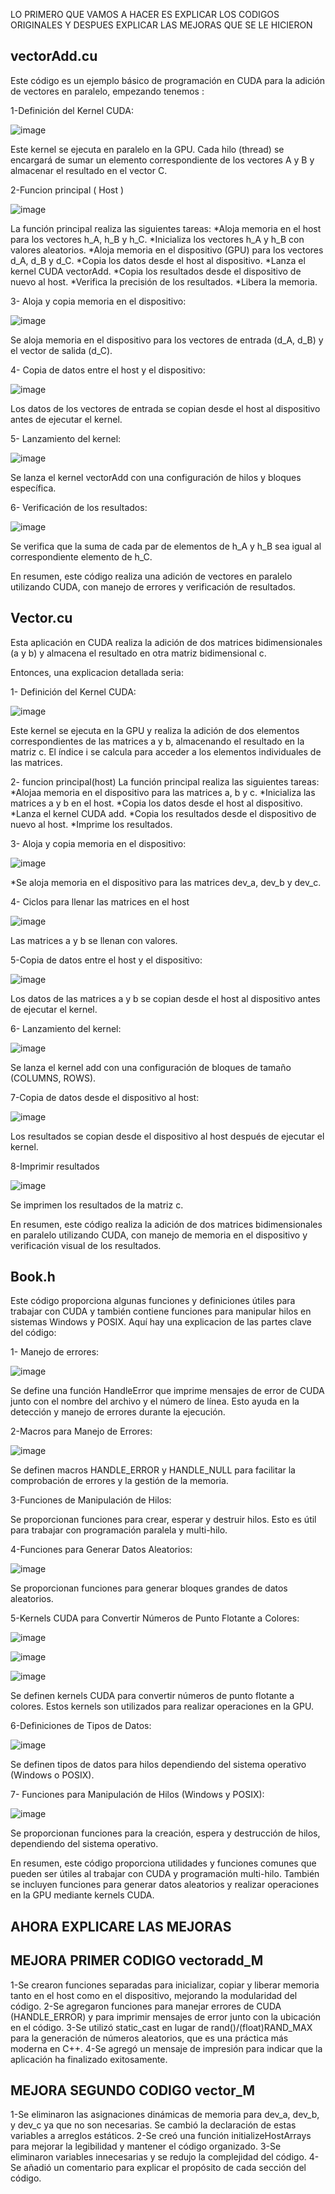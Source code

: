 LO PRIMERO QUE VAMOS A HACER ES EXPLICAR LOS CODIGOS ORIGINALES Y DESPUES EXPLICAR LAS MEJORAS QUE SE LE HICIERON

## vectorAdd.cu

Este código es un ejemplo básico de programación en CUDA para la adición de vectores en paralelo, empezando tenemos :

1-Definición del Kernel CUDA:

![image](https://github.com/alfredonomiun/IntroPP2200137/assets/94908591/e86b24bc-3c5b-4339-98d1-ce22736b7a13)

Este kernel se ejecuta en paralelo en la GPU. Cada hilo (thread) se encargará de sumar un elemento correspondiente de los vectores A y B y almacenar el resultado en el vector C.

2-Funcion principal ( Host )

![image](https://github.com/alfredonomiun/IntroPP2200137/assets/94908591/4ac29213-a363-46ac-ab8c-e857946d097c)

La función principal realiza las siguientes tareas:
*Aloja memoria en el host para los vectores h_A, h_B y h_C.
*Inicializa los vectores h_A y h_B con valores aleatorios.
*Aloja memoria en el dispositivo (GPU) para los vectores d_A, d_B y d_C.
*Copia los datos desde el host al dispositivo.
*Lanza el kernel CUDA vectorAdd.
*Copia los resultados desde el dispositivo de nuevo al host.
*Verifica la precisión de los resultados.
*Libera la memoria.

3- Aloja y copia memoria en el dispositivo:

![image](https://github.com/alfredonomiun/IntroPP2200137/assets/94908591/e3883993-bebd-461d-8804-9b3aa27b44df)

Se aloja memoria en el dispositivo para los vectores de entrada (d_A, d_B) y el vector de salida (d_C).

4- Copia de datos entre el host y el dispositivo:

![image](https://github.com/alfredonomiun/IntroPP2200137/assets/94908591/ebbb7a55-658a-4e4e-9bcd-0134a9cfd329)

Los datos de los vectores de entrada se copian desde el host al dispositivo antes de ejecutar el kernel.

5- Lanzamiento del kernel:

![image](https://github.com/alfredonomiun/IntroPP2200137/assets/94908591/0cf36511-4c6f-4654-9f32-a3dde30a86ab)

Se lanza el kernel vectorAdd con una configuración de hilos y bloques específica.

6- Verificación de los resultados:

![image](https://github.com/alfredonomiun/IntroPP2200137/assets/94908591/d35def3e-1ff8-4913-aa5f-49a2fd5cd37c)

Se verifica que la suma de cada par de elementos de h_A y h_B sea igual al correspondiente elemento de h_C.

En resumen, este código realiza una adición de vectores en paralelo utilizando CUDA, con manejo de errores y verificación de resultados.

## Vector.cu

Esta aplicación en CUDA realiza la adición de dos matrices bidimensionales (a y b) y almacena el resultado en otra matriz bidimensional c.

Entonces, una explicacion detallada seria: 

1- Definición del Kernel CUDA:

![image](https://github.com/alfredonomiun/IntroPP2200137/assets/94908591/b0aca5e9-036c-49b2-8833-25711a0c6851)

Este kernel se ejecuta en la GPU y realiza la adición de dos elementos correspondientes de las matrices a y b, almacenando el resultado en la matriz c. El índice i se calcula para acceder a los elementos individuales de las matrices.

2- funcion principal(host) 
La función principal realiza las siguientes tareas:
*Alojaa memoria en el dispositivo para las matrices a, b y c.
*Inicializa las matrices a y b en el host.
*Copia los datos desde el host al dispositivo.
*Lanza el kernel CUDA add.
*Copia los resultados desde el dispositivo de nuevo al host.
*Imprime los resultados.

3- Aloja y copia memoria en el dispositivo:

![image](https://github.com/alfredonomiun/IntroPP2200137/assets/94908591/3c859d8b-d1a8-48f1-9300-7bc6300c657e)

*Se aloja memoria en el dispositivo para las matrices dev_a, dev_b y dev_c.

4- Ciclos para llenar las matrices en el host

![image](https://github.com/alfredonomiun/IntroPP2200137/assets/94908591/7bb28fff-2486-4af7-abc7-d046cf2e8cc4)

Las matrices a y b se llenan con valores.

5-Copia de datos entre el host y el dispositivo:

![image](https://github.com/alfredonomiun/IntroPP2200137/assets/94908591/95b3c6d5-f50b-4a58-a671-e9f2c9a40a1a)

Los datos de las matrices a y b se copian desde el host al dispositivo antes de ejecutar el kernel.

6- Lanzamiento del kernel:

![image](https://github.com/alfredonomiun/IntroPP2200137/assets/94908591/a519e1db-6151-4c04-a47c-b078116c67aa)

Se lanza el kernel add con una configuración de bloques de tamaño (COLUMNS, ROWS).

7-Copia de datos desde el dispositivo al host:

![image](https://github.com/alfredonomiun/IntroPP2200137/assets/94908591/45ee975b-555e-4830-af0f-897aeb0c3d0f)

Los resultados se copian desde el dispositivo al host después de ejecutar el kernel.

8-Imprimir resultados

![image](https://github.com/alfredonomiun/IntroPP2200137/assets/94908591/b9629aa2-664e-4d83-a474-13758ead30fe)

Se imprimen los resultados de la matriz c.

En resumen, este código realiza la adición de dos matrices bidimensionales en paralelo utilizando CUDA, con manejo de memoria en el dispositivo y verificación visual de los resultados.

## Book.h
Este código proporciona algunas funciones y definiciones útiles para trabajar con CUDA y también contiene funciones para manipular hilos en sistemas Windows y POSIX. Aquí hay una explicacion de las partes clave del código:


1- Manejo de errores:

![image](https://github.com/alfredonomiun/IntroPP2200137/assets/94908591/40bfe9b0-2fbf-44ca-b95c-db5bb975443f)

Se define una función HandleError que imprime mensajes de error de CUDA junto con el nombre del archivo y el número de línea. Esto ayuda en la detección y manejo de errores durante la ejecución.

2-Macros para Manejo de Errores:

![image](https://github.com/alfredonomiun/IntroPP2200137/assets/94908591/1efb1f1d-e48a-46d6-8963-eb111670a368)

Se definen macros HANDLE_ERROR y HANDLE_NULL para facilitar la comprobación de errores y la gestión de la memoria.

3-Funciones de Manipulación de Hilos:

Se proporcionan funciones para crear, esperar y destruir hilos. Esto es útil para trabajar con programación paralela y multi-hilo.

4-Funciones para Generar Datos Aleatorios:

![image](https://github.com/alfredonomiun/IntroPP2200137/assets/94908591/81395f6d-bf07-4764-b670-5004584ac32f)

Se proporcionan funciones para generar bloques grandes de datos aleatorios.

5-Kernels CUDA para Convertir Números de Punto Flotante a Colores:

![image](https://github.com/alfredonomiun/IntroPP2200137/assets/94908591/f2ab9370-10de-4699-b54d-1d29521ddaac)

![image](https://github.com/alfredonomiun/IntroPP2200137/assets/94908591/dc5432dc-19f1-4795-b37c-5ae4d62c8f8a)

![image](https://github.com/alfredonomiun/IntroPP2200137/assets/94908591/951aebdd-46c2-478a-afe3-1267f20bd526)

Se definen kernels CUDA para convertir números de punto flotante a colores. Estos kernels son utilizados para realizar operaciones en la GPU.

6-Definiciones de Tipos de Datos:

![image](https://github.com/alfredonomiun/IntroPP2200137/assets/94908591/ba0e0a87-7a14-4fdf-be75-011d59cc7bd2)

Se definen tipos de datos para hilos dependiendo del sistema operativo (Windows o POSIX).

7- Funciones para Manipulación de Hilos (Windows y POSIX):

![image](https://github.com/alfredonomiun/IntroPP2200137/assets/94908591/f9f605de-0d55-46cf-bd41-fefd454375dc)

Se proporcionan funciones para la creación, espera y destrucción de hilos, dependiendo del sistema operativo.

En resumen, este código proporciona utilidades y funciones comunes que pueden ser útiles al trabajar con CUDA y programación multi-hilo. También se incluyen funciones para generar datos aleatorios y realizar operaciones en la GPU mediante kernels CUDA.

## AHORA EXPLICARE LAS MEJORAS


## MEJORA PRIMER CODIGO vectoradd_M
1-Se crearon funciones separadas para inicializar, copiar y liberar memoria tanto en el host como en el dispositivo, mejorando la modularidad del código.
2-Se agregaron funciones para manejar errores de CUDA (HANDLE_ERROR) y para imprimir mensajes de error junto con la ubicación en el código.
3-Se utilizó static_cast en lugar de rand()/(float)RAND_MAX para la generación de números aleatorios, que es una práctica más moderna en C++.
4-Se agregó un mensaje de impresión para indicar que la aplicación ha finalizado exitosamente.

## MEJORA SEGUNDO CODIGO vector_M
1-Se eliminaron las asignaciones dinámicas de memoria para dev_a, dev_b, y dev_c ya que no son necesarias. Se cambió la declaración de estas variables a arreglos estáticos.
2-Se creó una función initializeHostArrays para mejorar la legibilidad y mantener el código organizado.
3-Se eliminaron variables innecesarias y se redujo la complejidad del código.
4-Se añadió un comentario para explicar el propósito de cada sección del código.
